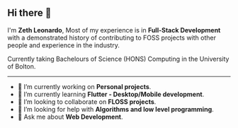 ## Hi there 👋

I'm **Zeth Leonardo**, Most of my experience is in **Full-Stack Development** with a demonstrated history of contributing to FOSS projects with other people and experience in the industry.

Currently taking Bachelours of Science (HONS) Computing in the University of Bolton.

---

- 🔭 I’m currently working on **Personal projects**.
- 🌱 I’m currently learning **Flutter - Desktop/Mobile development**.
- 👯 I’m looking to collaborate on **FLOSS projects**.
- 🤔 I’m looking for help with **Algorithms and low level programming**.
- 💬 Ask me about **Web Development**.
